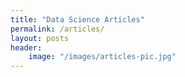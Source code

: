 ```yaml
---
title: "Data Science Articles"
permalink: /articles/
layout: posts
header:
    image: "/images/articles-pic.jpg"
---
```



